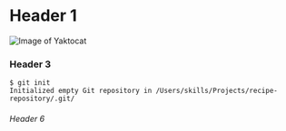 # Header 1
![Image of Yaktocat](https://octodex.github.com/images/yaktocat.png)
### Header 3
```
$ git init
Initialized empty Git repository in /Users/skills/Projects/recipe-repository/.git/
```
###### Header 6
